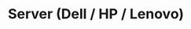 ---
title: Server (Dell / HP / Lenovo)
thumbnail: "/assets/uploads/placeholder.png"
description: Ipsum lorem

---